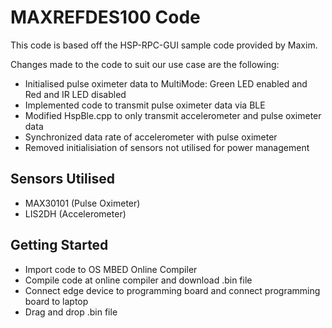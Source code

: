 MAXREFDES100 Code
===================================

This code is based off the HSP-RPC-GUI sample code provided by Maxim. 

Changes made to the code to suit our use case are the following:

- Initialised pulse oximeter data to MultiMode: Green LED enabled and Red and IR LED disabled
- Implemented code to transmit pulse oximeter data via BLE
- Modified HspBle.cpp to only transmit accelerometer and pulse oximeter data 
- Synchronized data rate of accelerometer with pulse oximeter
- Removed initialisiation of sensors not utilised for power management

Sensors Utilised 
--------------

- MAX30101 (Pulse Oximeter)
- LIS2DH (Accelerometer)

Getting Started
---------------

- Import code to OS MBED Online Compiler
- Compile code at online compiler and download .bin file
- Connect edge device to programming board and connect programming board to laptop
- Drag and drop .bin file